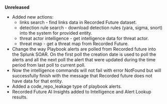 **Unreleased**
* Added new actions:
    * links search - find links data in Recorded Future dataset.
    * detection rule search - download detection rules (yara, sigma, snort) into the system for provided entity.
    * threat actor intelligence - get intelligence data for threat actor.
    * threat map - get a threat map from Recorded Future.
* Change the way Playbook alerts are polled from Recorded future into the Splunk SOAR. On the first poll the creation date is used to poll the alerts and all the next poll the alert that were updated during the time period from last poll to current poll.
* Now the intelligence commands will not fail with error NotFound but will successfully finish with the message that Recorded future does not have data for that entity.
* Added a code_repo_leakage type of playbook alerts.
* Recorded Future AI Insights added to Intelligence and Alert Lookup results.
